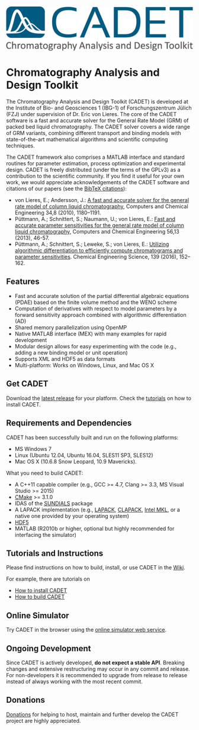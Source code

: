 ![CADET Logo](doc/logo/CADET-GitHub.png "Chromatography Analysis and Design Toolkit")

# Chromatography Analysis and Design Toolkit

The Chromatography Analysis and Design Toolkit (CADET) is developed at the Institute of Bio- and Geosciences 1 (IBG-1) of Forschungszentrum Jülich (FZJ) under supervision of Dr. Eric von Lieres. The core of the CADET software is a fast and accurate solver for the General Rate Model (GRM) of packed bed liquid chromatography. The CADET solver covers a wide range of GRM variants, combining different transport and binding models with state-of-the-art mathematical algorithms and scientific computing techniques. 

The CADET framework also comprises a MATLAB interface and standard routines for parameter estimation, process optimization and experimental design. CADET is freely distributed (under the terms of the GPLv3) as a contribution to the scientific community. If you find it useful for your own work, we would appreciate acknowledgements of the CADET software and citations of our papers (see the [BibTeX citations](https://github.com/modsim/cadet/wiki/Referencing-CADET)):

* von Lieres, E.; Andersson, J.: [A fast and accurate solver for the general rate model of column liquid chromatography](http://dx.doi.org/10.1016/j.compchemeng.2010.03.008), Computers and Chemical Engineering 34,8 (2010), 1180–1191.
* Püttmann, A.; Schnittert, S.; Naumann, U.; von Lieres, E.: [Fast and accurate parameter sensitivities for the general rate model of column liquid chromatography](http://dx.doi.org/10.1016/j.compchemeng.2013.04.021), Computers and Chemical Engineering 56,13 (2013), 46-57.
* Püttmann, A.; Schnittert, S.; Leweke, S.; von Lieres, E.: [Utilizing algorithmic differentiation to efficiently compute chromatograms and parameter sensitivities](http://dx.doi.org/10.1016/j.ces.2015.08.050). Chemical Engineering Science, 139 (2016), 152–162.

## Features

* Fast and accurate solution of the partial differential algebraic equations (PDAE) based on the finite volume method and the WENO scheme
* Computation of derivatives with respect to model parameters by a forward sensitivity approach combined with algorithmic differentiation (AD)
* Shared memory parallelization using OpenMP
* Native MATLAB interface (MEX) with many examples for rapid development
* Modular design allows for easy experimenting with the code (e.g., adding a new binding model or unit operation)
* Supports XML and HDF5 as data formats
* Multi-platform: Works on Windows, Linux, and Mac OS X

## Get CADET

Download the [latest release](https://github.com/modsim/cadet/releases) for your platform.
Check the [tutorials](https://github.com/modsim/cadet/wiki/tutorials) on how to install CADET.

## Requirements and Dependencies

CADET has been successfully built and run on the following platforms:

* MS Windows 7
* Linux (Ubuntu 12.04, Ubuntu 16.04, SLES11 SP3, SLES12)
* Mac OS X (10.6.8 Snow Leopard, 10.9 Mavericks).

What you need to build CADET:

* A C++11 capable compiler (e.g., GCC >= 4.7, Clang >= 3.3, MS Visual Studio >= 2015)
* [CMake](http://cmake.org/) >= 3.1.0
* IDAS of the [SUNDIALS](http://computation.llnl.gov/casc/sundials/main.html) package
* A LAPACK implementation (e.g., [LAPACK](http://www.netlib.org/lapack/index.html), [CLAPACK](https://icl.cs.utk.edu/lapack-for-windows/clapack/index.html#build), [Intel MKL](https://software.intel.com/sites/campaigns/nest/), or a native one provided by your operating system)
* [HDF5](http://www.hdfgroup.org/HDF5/)
* MATLAB (R2010b or higher, optional but highly recommended for interfacing the simulator) 

## Tutorials and Instructions

Please find instructions on how to build, install, or use CADET in the [Wiki](https://github.com/modsim/cadet/wiki).

For example, there are tutorials on

* [How to install CADET](https://github.com/modsim/cadet/wiki/Install-CADET)
* [How to build CADET](https://github.com/modsim/cadet/wiki/Build-CADET)

## Online Simulator

Try CADET in the browser using the [online simulator web service](http://www.cadet-web.de).

## Ongoing Development

Since CADET is actively developed, **do not expect a stable API**. Breaking changes and extensive restructuring may occur in any commit and release.
For non-developers it is recommended to upgrade from release to release instead of always working with the most recent commit.

## Donations

[Donations](https://www.paypal.com/cgi-bin/webscr?cmd=_s-xclick&hosted_button_id=FCQ2M89558ZAG) for helping to host, maintain and further develop the CADET project are highly appreciated.
